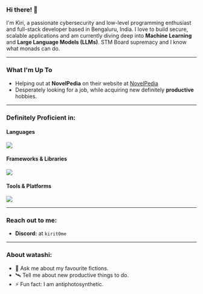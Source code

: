 ### Hi there! 👋 

I'm Kiri, a passionate cybersecurity and low-level programming enthusiast and full-stack developer based in Bengaluru, India. 
I love to build secure, scalable applications and am currently diving deep into **Machine Learning** and **Large Language Models (LLMs)**.
STM Board supremacy and I know what monads can do.

---

### What I'm Up To

- Helping out at **NovelPedia** on their website at [NovelPedia](https://www.novelpedia.net/)
- Desperately looking for a job, while acquiring new definitely **productive** hobbies.

---

### Definitely Proficient in:

#### Languages
<p align="left">
  <a href="https://skillicons.dev">
    <img src="https://skillicons.dev/icons?i=c,cpp,rust,java,python,js" />
  </a>
</p>

#### Frameworks & Libraries
<p align="left">
  <a href="https://skillicons.dev">
    <img src="https://skillicons.dev/icons?i=nextjs,react,nodejs,vite,tailwind,aws" />
  </a>
</p>

#### Tools & Platforms
<p align="left">
  <a href="https://skillicons.dev">
    <img src="https://skillicons.dev/icons?i=git,github,docker,linux,vscode,neovim" />
  </a>
</p>

---

### Reach out to me:

- **Discord:** at `kirit0me`

---

### About watashi:

- 💬 Ask me about my favourite fictions.
- 🛰 Tell me about new productive things to do. 
- ⚡ Fun fact: I am antiphotosynthetic. 

